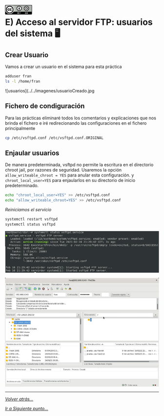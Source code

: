 <img src="../../imagenes/MI-LICENCIA88x31.png" style="float: left; margin-right: 10px;" />

# E) Acceso al servidor FTP: usuarios del sistema 🖥️

## Crear Usuario

Vamos a crear un usuario en el sistema para esta práctica

```bash
adduser fran
ls -l /home/fran
```

![usuarios](../../imagenes/usuarioCreado.jpg

## Fichero de condiguración

Para las prácticas eliminaré todos los comentarios y explicaciones que nos brinda el fichero e iré redirecionando las configuraciones en el fichero principalmente

```bash
cp /etc/vsftpd.conf /etc/vsftpd.conf.ORIGINAL
```

## Enjaular usuarios

De manera predeterminada, vsftpd no permite la escritura en el directorio chroot jail, por razones de seguridad. Usaremos la opción `allow_writeable_chroot = YES` para anular esta configuración. y `chroot_local_user=YES` para enjaularlos en su directorio de inicio predeterminado. 


```bash
echo "chroot_local_user=YES" >> /etc/vsftpd.conf
echo "allow_writeable_chroot=YES" >> /etc/vsftpd.conf
```

*Reiniciamos el servicio*

```bash
systemctl restart vsftpd
systemctl status vsftpd
```

![usuarios](../../imagenes/estadoServicio.jpg)

![usuarios](../../imagenes/accesoEnjaulado.jpg)

________________________________________
*[Volver atrás...](../CasosPracticos.md)*

*[Ir a Siguiente punto...](./anonimoLecutura.md)*